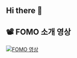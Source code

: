 ## Hi there 👋

<!--

**Here are some ideas to get you started:**

🙋‍♀️ A short introduction - what is your organization all about?
🌈 Contribution guidelines - how can the community get involved?
👩‍💻 Useful resources - where can the community find your docs? Is there anything else the community should know?
🍿 Fun facts - what does your team eat for breakfast?
🧙 Remember, you can do mighty things with the power of [Markdown](https://docs.github.com/github/writing-on-github/getting-started-with-writing-and-formatting-on-github/basic-writing-and-formatting-syntax)

-->

## 📽️ FOMO 소개 영상

[![FOMO 영상](https://pda-fomo-s3.s3.ap-northeast-2.amazonaws.com/image/fomoDesign.png)](https://pda-fomo-s3.s3.ap-northeast-2.amazonaws.com/image/pdaFinalFomo.mp4)
